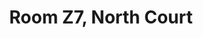 ---
basin: 'No'
cudn: true
floor: Ground
grade: 6
images: []
living_room: 'No'
location: North Court
name: Z7
network: Wired and Wireless
title: Room Z7, North Court
---